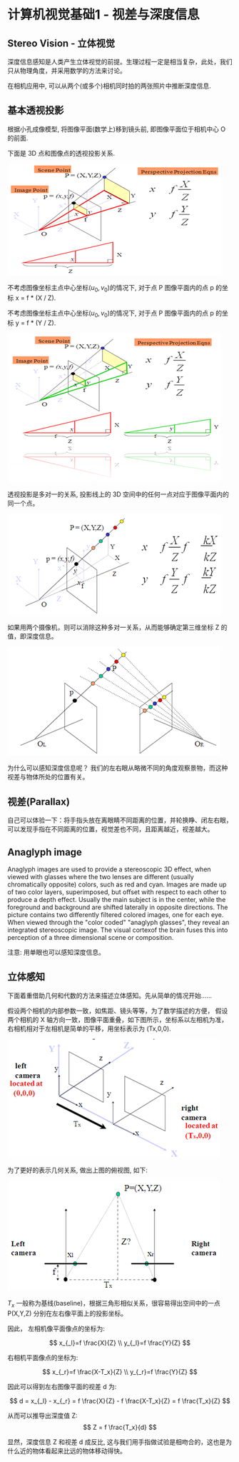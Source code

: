 # 计算机视觉基础1 - 视差与深度信息   


## Stereo Vision - 立体视觉  

深度信息感知是人类产生立体视觉的前提。生理过程一定是相当复杂，此处，我们只从物理角度，并采用数学的方法来讨论。

在相机应用中, 可以从两个(或多个)相机同时拍的两张照片中推断深度信息.   


## 基本透视投影

根据小孔成像模型, 将图像平面(数学上)移到镜头前, 即图像平面位于相机中心 O 的前面.  

下面是 3D 点和图像点的透视投影关系.  

![](../../snapshots/cvb_toushi_project_X.png)   

不考虑图像坐标主点中心坐标($u_0, v_0$)的情况下, 对于点 P 图像平面内的点 p 的坐标 x = f * (X / Z).   

不考虑图像坐标主点中心坐标($u_0, v_0$)的情况下, 对于点 P 图像平面内的点 p 的坐标 y = f * (Y / Z).   

![](../../snapshots/cvb_toushi_project_Y.png)   

透视投影是多对一的关系, 投影线上的 3D 空间中的任何一点对应于图像平面内的同一个点。  

![](../../snapshots/cvb_toushi_project_n.png)   

如果用两个摄像机，则可以消除这种多对一关系，从而能够确定第三维坐标 Z 的值，即深度信息。  

![](../../snapshots/cvb_toushi_project_depth.png)   

为什么可以感知深度信息呢？ 我们的左右眼从略微不同的角度观察景物，而这种视差与物体所处的位置有关。  

## 视差(Parallax)

自己可以体验一下：将手指头放在离眼睛不同距离的位置，并轮换睁、闭左右眼，可以发现手指在不同距离的位置，视觉差也不同，且距离越近，视差越大。  

## Anaglyph image 

Anaglyph images are used to provide a stereoscopic 3D effect, when viewed with glasses where the two lenses are different (usually chromatically opposite) colors, such as red and cyan. Images are made up of two color layers, superimposed, but offset with respect to each other to produce a depth effect. Usually the main subject is in the center, while the foreground and background are shifted laterally in opposite directions. The picture contains two differently filtered colored images, one for each eye. When viewed through the "color coded" "anaglyph glasses", they reveal an integrated stereoscopic image. The visual cortexof the brain fuses this into perception of a three dimensional scene or composition.


注意: 用单眼也可以感知深度信息。

## 立体感知

下面着重借助几何和代数的方法来描述立体感知。先从简单的情况开始......  

假设两个相机的内部参数一致，如焦距、镜头等等，为了数学描述的方便， 假设两个相机的 X 轴方向一致，图像平面重叠，如下图所示，坐标系以左相机为准，右相机相对于左相机是简单的平移，用坐标表示为 (Tx,0,0).  

![](../../snapshots/cvb_toushi_project_camera_shift.png)   

为了更好的表示几何关系, 做出上图的俯视图, 如下:  

![](../../snapshots/cvb_toushi_project_camera_shift_2d.png)   

$T_x$ 一般称为基线(baseline)，根据三角形相似关系，很容易得出空间中的一点 P(X,Y,Z) 分别在左右像平面上的投影坐标。  

因此， 左相机像平面像点的坐标为:  

$$
x_{_l}=f \frac{X}{Z}  \\
y_{_l}=f \frac{Y}{Z}
$$

右相机平面像点的坐标为:  

$$
x_{_r}=f \frac{X-T_x}{Z}     \\
y_{_r}=f \frac{Y}{Z}
$$

因此可以得到左右图像平面的视差 d 为:   

$$
d = x_{_l} - x_{_r} = f \frac{X}{Z} - f \frac{X-T_x}{Z} = f \frac{T_x}{Z}
$$

从而可以推导出深度值 Z: 
$$
Z = f \frac{T_x}{d}
$$

显然，深度信息 Z 和视差 d 成反比, 这与我们用手指做试验是相吻合的，这也是为什么近的物体看起来比远的物体移动得快。   